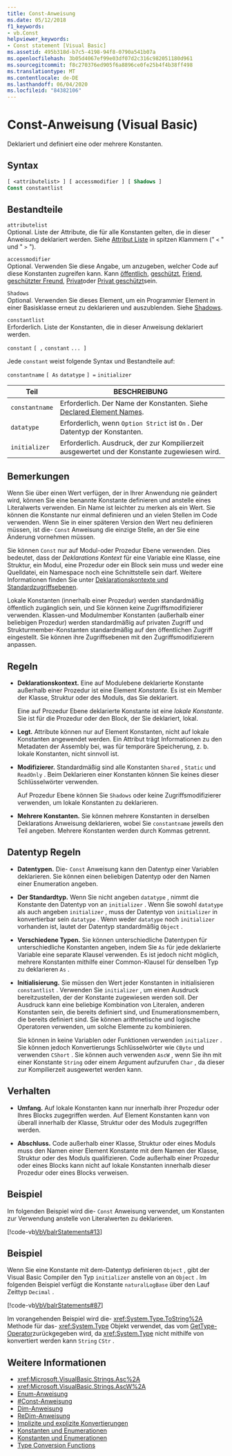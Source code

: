 ```yaml
---
title: Const-Anweisung
ms.date: 05/12/2018
f1_keywords:
- vb.Const
helpviewer_keywords:
- Const statement [Visual Basic]
ms.assetid: 495b318d-b7c5-4198-94f8-0790a541b07a
ms.openlocfilehash: 3b05d4067ef99e03df07d2c316c982051180d961
ms.sourcegitcommit: f8c270376ed905f6a8896ce0fe25b4f4b38ff498
ms.translationtype: MT
ms.contentlocale: de-DE
ms.lasthandoff: 06/04/2020
ms.locfileid: "84382106"
---
```

# <a name="const-statement-visual-basic"></a>Const-Anweisung (Visual Basic)

Deklariert und definiert eine oder mehrere Konstanten.

## <a name="syntax"></a>Syntax

```vb
[ <attributelist> ] [ accessmodifier ] [ Shadows ]
Const constantlist
```

## <a name="parts"></a>Bestandteile

`attributelist`  
Optional. Liste der Attribute, die für alle Konstanten gelten, die in dieser Anweisung deklariert werden. Siehe [Attribut Liste](attribute-list.md) in spitzen Klammern (" `<` " und " `>` ").

`accessmodifier`  
Optional. Verwenden Sie diese Angabe, um anzugeben, welcher Code auf diese Konstanten zugreifen kann. Kann [öffentlich](../modifiers/public.md), [geschützt](../modifiers/protected.md), [Friend](../modifiers/friend.md), [geschützter Freund](../modifiers/protected-friend.md), [Privat](../modifiers/private.md)oder [Privat geschützt](../modifiers/private-protected.md)sein.

`Shadows`  
Optional. Verwenden Sie dieses Element, um ein Programmier Element in einer Basisklasse erneut zu deklarieren und auszublenden. Siehe [Shadows](../modifiers/shadows.md).

`constantlist`  
Erforderlich. Liste der Konstanten, die in dieser Anweisung deklariert werden.

`constant` `[ ,` `constant` `... ]`

Jede `constant` weist folgende Syntax und Bestandteile auf:

`constantname` `[ As` `datatype` `] =` `initializer`

|Teil|BESCHREIBUNG|
|----------|-----------------|
|`constantname`|Erforderlich. Der Name der Konstanten. Siehe [Declared Element Names](../../programming-guide/language-features/declared-elements/declared-element-names.md).|
|`datatype`|Erforderlich, wenn `Option Strict` ist `On` . Der Datentyp der Konstanten.|
|`initializer`|Erforderlich. Ausdruck, der zur Kompilierzeit ausgewertet und der Konstante zugewiesen wird.|

## <a name="remarks"></a>Bemerkungen

Wenn Sie über einen Wert verfügen, der in Ihrer Anwendung nie geändert wird, können Sie eine benannte Konstante definieren und anstelle eines Literalwerts verwenden. Ein Name ist leichter zu merken als ein Wert. Sie können die Konstante nur einmal definieren und an vielen Stellen im Code verwenden. Wenn Sie in einer späteren Version den Wert neu definieren müssen, ist die- `Const` Anweisung die einzige Stelle, an der Sie eine Änderung vornehmen müssen.

Sie können `Const` nur auf Modul-oder Prozedur Ebene verwenden. Dies bedeutet, dass der *Deklarations Kontext* für eine Variable eine Klasse, eine Struktur, ein Modul, eine Prozedur oder ein Block sein muss und weder eine Quelldatei, ein Namespace noch eine Schnittstelle sein darf. Weitere Informationen finden Sie unter [Deklarationskontexte und Standardzugriffsebenen](declaration-contexts-and-default-access-levels.md).

Lokale Konstanten (innerhalb einer Prozedur) werden standardmäßig öffentlich zugänglich sein, und Sie können keine Zugriffsmodifizierer verwenden. Klassen-und Modulmember Konstanten (außerhalb einer beliebigen Prozedur) werden standardmäßig auf privaten Zugriff und Strukturmember-Konstanten standardmäßig auf den öffentlichen Zugriff eingestellt. Sie können ihre Zugriffsebenen mit den Zugriffsmodifizierern anpassen.

## <a name="rules"></a>Regeln

- **Deklarationskontext.** Eine auf Modulebene deklarierte Konstante außerhalb einer Prozedur ist eine Element *Konstante*. Es ist ein Member der Klasse, Struktur oder des Moduls, das Sie deklariert.

  Eine auf Prozedur Ebene deklarierte Konstante ist eine *lokale Konstante*. Sie ist für die Prozedur oder den Block, der Sie deklariert, lokal.

- **Legt.** Attribute können nur auf Element Konstanten, nicht auf lokale Konstanten angewendet werden. Ein Attribut trägt Informationen zu den Metadaten der Assembly bei, was für temporäre Speicherung, z. b. lokale Konstanten, nicht sinnvoll ist.

- **Modifizierer.** Standardmäßig sind alle Konstanten `Shared` , `Static` und `ReadOnly` . Beim Deklarieren einer Konstanten können Sie keines dieser Schlüsselwörter verwenden.

  Auf Prozedur Ebene können Sie `Shadows` oder keine Zugriffsmodifizierer verwenden, um lokale Konstanten zu deklarieren.

- **Mehrere Konstanten.** Sie können mehrere Konstanten in derselben Deklarations Anweisung deklarieren, wobei Sie `constantname` jeweils den Teil angeben. Mehrere Konstanten werden durch Kommas getrennt.

## <a name="data-type-rules"></a>Datentyp Regeln

- **Datentypen.** Die- `Const` Anweisung kann den Datentyp einer Variablen deklarieren. Sie können einen beliebigen Datentyp oder den Namen einer Enumeration angeben.

- **Der Standardtyp.** Wenn Sie nicht angeben `datatype` , nimmt die Konstante den Datentyp von an `initializer` . Wenn Sie sowohl `datatype` als auch angeben `initializer` , muss der Datentyp von `initializer` in konvertierbar sein `datatype` . Wenn weder `datatype` noch `initializer` vorhanden ist, lautet der Datentyp standardmäßig `Object` .

- **Verschiedene Typen.** Sie können unterschiedliche Datentypen für unterschiedliche Konstanten angeben, indem Sie `As` für jede deklarierte Variable eine separate Klausel verwenden. Es ist jedoch nicht möglich, mehrere Konstanten mithilfe einer Common-Klausel für denselben Typ zu deklarieren `As` .

- **Initialisierung.** Sie müssen den Wert jeder Konstanten in initialisieren `constantlist` . Verwenden Sie `initializer` , um einen Ausdruck bereitzustellen, der der Konstante zugewiesen werden soll. Der Ausdruck kann eine beliebige Kombination von Literalen, anderen Konstanten sein, die bereits definiert sind, und Enumerationsmembern, die bereits definiert sind. Sie können arithmetische und logische Operatoren verwenden, um solche Elemente zu kombinieren.

  Sie können in keine Variablen oder Funktionen verwenden `initializer` . Sie können jedoch Konvertierungs Schlüsselwörter wie `CByte` und verwenden `CShort` . Sie können auch verwenden `AscW` , wenn Sie ihn mit einer Konstante `String` oder einem Argument aufzurufen `Char` , da dieser zur Kompilierzeit ausgewertet werden kann.

## <a name="behavior"></a>Verhalten

- **Umfang.** Auf lokale Konstanten kann nur innerhalb ihrer Prozedur oder Ihres Blocks zugegriffen werden. Auf Element Konstanten kann von überall innerhalb der Klasse, Struktur oder des Moduls zugegriffen werden.

- **Abschluss.** Code außerhalb einer Klasse, Struktur oder eines Moduls muss den Namen einer Element Konstante mit dem Namen der Klasse, Struktur oder des Moduls qualifizieren. Code außerhalb einer Prozedur oder eines Blocks kann nicht auf lokale Konstanten innerhalb dieser Prozedur oder eines Blocks verweisen.

## <a name="example"></a>Beispiel

Im folgenden Beispiel wird die- `Const` Anweisung verwendet, um Konstanten zur Verwendung anstelle von Literalwerten zu deklarieren.

[!code-vb[VbVbalrStatements#13](~/samples/snippets/visualbasic/VS_Snippets_VBCSharp/VbVbalrStatements/VB/Class1.vb#13)]

## <a name="example"></a>Beispiel

Wenn Sie eine Konstante mit dem-Datentyp definieren `Object` , gibt der Visual Basic Compiler den Typ `initializer` anstelle von an `Object` . Im folgenden Beispiel verfügt die Konstante `naturalLogBase` über den Lauf Zeittyp `Decimal` .

[!code-vb[VbVbalrStatements#87](~/samples/snippets/visualbasic/VS_Snippets_VBCSharp/VbVbalrStatements/VB/Class1.vb#87)]

Im vorangehenden Beispiel wird die- <xref:System.Type.ToString%2A> Methode für das- <xref:System.Type> Objekt verwendet, das vom [GetType-Operator](../operators/gettype-operator.md)zurückgegeben wird, da <xref:System.Type> nicht mithilfe von konvertiert werden kann `String` `CStr` .

## <a name="see-also"></a>Weitere Informationen

- <xref:Microsoft.VisualBasic.Strings.Asc%2A>
- <xref:Microsoft.VisualBasic.Strings.AscW%2A>
- [Enum-Anweisung](enum-statement.md)
- [#Const-Anweisung](../directives/const-directive.md)
- [Dim-Anweisung](dim-statement.md)
- [ReDim-Anweisung](redim-statement.md)
- [Implizite und explizite Konvertierungen](../../programming-guide/language-features/data-types/implicit-and-explicit-conversions.md)
- [Konstanten und Enumerationen](../../programming-guide/language-features/constants-enums/index.md)
- [Konstanten und Enumerationen](../constants-and-enumerations.md)
- [Type Conversion Functions](../functions/type-conversion-functions.md)
